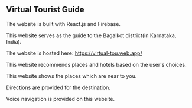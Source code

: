 ## Virtual Tourist Guide

The website is built with React.js and Firebase.

This website serves as the guide to the Bagalkot district(in Karnataka, India). 

The website is hosted here: https://virtual-tou.web.app/

This website recommends places and hotels based on the user's choices.

This website shows the places which are near to you.

Directions are provided for the destination.

Voice navigation is provided on this website.
